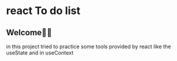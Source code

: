 <h1> react To do list  </h1>

<h2>Welcome👋🖖</h2>

<p>in this project tried to practice some tools provided by react like the useState and in useContext</p>


<img src/>
